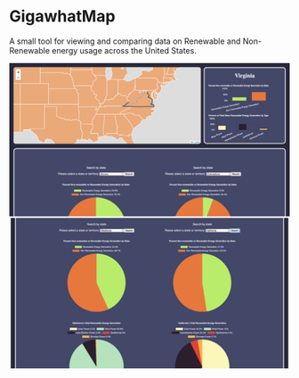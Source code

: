 # GigawhatMap
A small tool for viewing and comparing data on Renewable and Non-Renewable energy usage across the United States.

<div align="center">
  <img alt="Demo Image #1" src="./client/assets/demo1.png">
  <img alt="Demo Image #2" src="./client/assets/demo.png">
</div>



